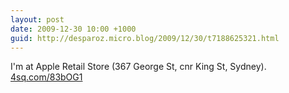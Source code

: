 ```yaml
---
layout: post
date: 2009-12-30 10:00 +1000
guid: http://desparoz.micro.blog/2009/12/30/t7188625321.html
---
```

I'm at Apple Retail Store (367 George St, cnr King St, Sydney). [4sq.com/83bOG1](http://4sq.com/83bOG1)
